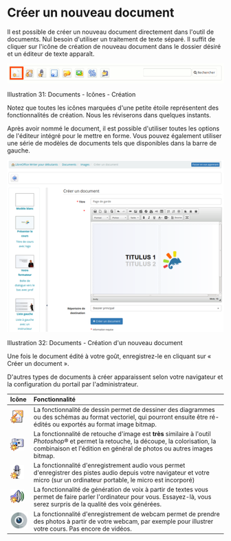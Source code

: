 # Créer un nouveau document

Il est possible de créer un nouveau document directement dans l'outil de documents. Nul besoin d'utiliser un traitement de texte séparé. Il suffit de cliquer sur l'icône de création de nouveau document dans le dossier désiré et un éditeur de texte apparaît.

![](../../.gitbook/assets/graficos21%20%287%29.png)

Illustration 31: Documents - Icônes - Création

Notez que toutes les icônes marquées d'une petite étoile représentent des fonctionnalités de création. Nous les réviserons dans quelques instants.

Après avoir nommé le document, il est possible d'utiliser toutes les options de l'éditeur intégré pour le mettre en forme. Vous pouvez également utiliser une série de modèles de documents tels que disponibles dans la barre de gauche.

![](../../.gitbook/assets/graficos23%20%287%29.png)

Illustration 32: Documents - Création d'un nouveau document

Une fois le document édité à votre goût, enregistrez-le en cliquant sur « Créer un document ».

D'autres types de documents à créer apparaissent selon votre navigateur et la configuration du portail par l'administrateur.

| Icône | Fonctionnalité |
| :--- | :--- |
| ![](../../.gitbook/assets/draw.png) | La fonctionnalité de dessin permet de dessiner des diagrammes ou des schémas au format vectoriel, qui pourront ensuite être ré-édités ou exportés au format image bitmap. |
| ![](../../.gitbook/assets/graficos29%20%287%29.png) | La fonctionnalité de retouche d'image est **très** similaire à l'outil _Photoshop_® et permet la retouche, la découpe, la colorisation, la combinaison et l'édition en général de photos ou autres images bitmap. |
| ![](../../.gitbook/assets/audio-recording.png) | La fonctionnalité d'enregistrement audio vous permet d'enregistrer des pistes audio depuis votre navigateur et votre micro \(sur un ordinateur portable, le micro est incorporé\) |
| ![](../../.gitbook/assets/graficos28%20%287%29.png) | La fonctionnalité de génération de voix à partir de textes vous permet de faire parler l'ordinateur pour vous. Essayez-là, vous serez surpris de la qualité des voix générées. |
| ![](../../.gitbook/assets/image51%20%281%29.svg) | La fonctionnalité d'enregistrement de webcam permet de prendre des photos à partir de votre webcam, par exemple pour illustrer votre cours. Pas encore de vidéos. |

